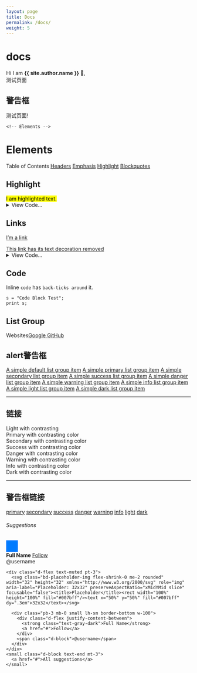 ```yaml
---
layout: page
title: Docs
permalink: /docs/
weight: 5
---
```


# **docs**

Hi I am **{{ site.author.name }}** :wave:,<br>
测试页面
<div class="row">
<div class="col-lg-10 mx-auto mt-10 markdown-body">
        <!-- 关闭警告框 -->
          <h2>警告框</h2>
   <div class="alert alert-danger" role="alert">
  测试页面!
</div>
    
    <!-- Elements -->
  <h1>Elements</h1>
<div class="list-group my-3">
  <a class="list-group-item active disabled text-white">Table of Contents</a>
  <a class="list-group-item list-group-item-action" href="https://icp.me/docs">Headers</a>
  <a class="list-group-item list-group-item-action" href="#emphasis">Emphasis</a>
  <a class="list-group-item list-group-item-action" href="#highlight">Highlight</a>
  <a class="list-group-item list-group-item-action" href="#blockquotes">Blockquotes</a>
</div>
     <!-- Highlight -->
  <h2 id="highlight"> Highlight</h2>
<mark class="px-2">I am highlighted text.</mark><details>
  <summary class="text-monospace">View Code...</summary><figure class="highlight">
    <pre><code class="language-liquid" data-lang="liquid">[I'm a link](https://www.google.com)</code></pre></figure>
</details>

   <!-- Links -->
<h2 id="links"> Links</h2>
<p><a href="https://www.google.com">I’m a link</a></p>
<a href="#" class="text-decoration-none">This link has its text decoration removed</a>

<details>
    <summary class="text-monospace">View Code...</summary><figure class="highlight"><pre><code class="language-liquid" data-lang="liquid">[I'm a link](https://www.google.com)</code></pre></figure>
</details>

  <!-- Code -->
<h2 id="code"> Code</h2>
<p>Inline <code class="language-plaintext highlighter-rouge">code</code> has <code class="language-plaintext highlighter-rouge">back-ticks around</code> it.</p>

<div class="language-plaintext highlighter-rouge"><div class="highlight"><pre class="highlight"><code>s = "Code Block Test";
print s;
</code></pre></div></div>

  <!-- List Group -->
<h2 id="list-group"> List Group</h2>
<div class="list-group my-3">
<a class="list-group-item active disabled text-white">Websites</a><a class="list-group-item list-group-item-action" href="https://www.google.com">Google</a><a class="list-group-item list-group-item-action" href="https://www.github.com">
GitHub</a>
</div>
    
<!-- alert警告框 -->
  <h2 id="list-group"> alert警告框</h2>
<div class="list-group">
  <a href="#" class="list-group-item list-group-item-action">A simple default list group item</a>
  <a href="#" class="list-group-item list-group-item-action list-group-item-primary">A simple primary list group item</a>
  <a href="#" class="list-group-item list-group-item-action list-group-item-secondary">A simple secondary list group item</a>
  <a href="#" class="list-group-item list-group-item-action list-group-item-success">A simple success list group item</a>
  <a href="#" class="list-group-item list-group-item-action list-group-item-danger">A simple danger list group item</a>
  <a href="#" class="list-group-item list-group-item-action list-group-item-warning">A simple warning list group item</a>
  <a href="#" class="list-group-item list-group-item-action list-group-item-info">A simple info list group item</a>
  <a href="#" class="list-group-item list-group-item-action list-group-item-light">A simple light list group item</a>
  <a href="#" class="list-group-item list-group-item-action list-group-item-dark">A simple dark list group item</a>
</div>
<hr class="my-5">

<!-- text-bg-primary p-3 -->
<h2 id="list-group"> 链接</h2>
<div class="text-bg-light p-3">Light with contrasting</div>
<div class="text-bg-primary p-3">Primary with contrasting color</div>
<div class="text-bg-secondary p-3">Secondary with contrasting color</div>
<div class="text-bg-success p-3">Success with contrasting color</div>
<div class="text-bg-danger p-3">Danger with contrasting color</div>
<div class="text-bg-warning p-3">Warning with contrasting color</div>
<div class="text-bg-info p-3">Info with contrasting color</div>
<div class="text-bg-dark p-3">Dark with contrasting color</div>
<hr class="my-5">

<!-- alert警告框链接 -->
  <h2 id="list-group"> 警告框链接</h2>
<a class="btn btn-outline-primary" href="#" role="button">primary</a>
<a class="btn btn-outline-secondary" href="#" role="button">secondary</a>
<a class="btn btn-outline-success" href="#" role="button">success</a>
<a class="btn btn-outline-danger" href="#" role="button">danger</a>
<a class="btn btn-outline-warning" href="#" role="button">warning</a>
<a class="btn btn-outline-info" href="#" role="button">info</a>
<a class="btn btn-outline-light" href="#" role="button">light</a>
<a class="btn btn-outline-dark" href="#" role="button">dark</a>

<!-- 小图标 -->
  <div class="my-3 p-3 bg-body rounded shadow-sm">
    <h6 class="border-bottom pb-2 mb-0">Suggestions</h6>
    <div class="d-flex text-muted pt-3">
      <svg class="bd-placeholder-img flex-shrink-0 me-2 rounded" width="32" height="32" xmlns="http://www.w3.org/2000/svg" role="img" aria-label="Placeholder: 32x32" preserveAspectRatio="xMidYMid slice" focusable="false"><title>Placeholder</title><rect width="100%" height="100%" fill="#007bff"/><text x="50%" y="50%" fill="#007bff" dy=".3em">32x32</text></svg>
            <i class="bi bi-cup-hot-fill"></i>
      <div class="pb-3 mb-0 small lh-sm border-bottom w-100">
        <div class="d-flex justify-content-between">
          <strong class="text-gray-dark">Full Name</strong>
          <a href="#">Follow</a>
        </div>
        <span class="d-block">@username</span>
      </div>
    </div>

    <div class="d-flex text-muted pt-3">
      <svg class="bd-placeholder-img flex-shrink-0 me-2 rounded" width="32" height="32" xmlns="http://www.w3.org/2000/svg" role="img" aria-label="Placeholder: 32x32" preserveAspectRatio="xMidYMid slice" focusable="false"><title>Placeholder</title><rect width="100%" height="100%" fill="#007bff"/><text x="50%" y="50%" fill="#007bff" dy=".3em">32x32</text></svg>

      <div class="pb-3 mb-0 small lh-sm border-bottom w-100">
        <div class="d-flex justify-content-between">
          <strong class="text-gray-dark">Full Name</strong>
          <a href="#">Follow</a>
        </div>
        <span class="d-block">@username</span>
      </div>
    </div>
    <small class="d-block text-end mt-3">
      <a href="#">All suggestions</a>
    </small>
  </div>
  

</div>
  
  </div>
  
